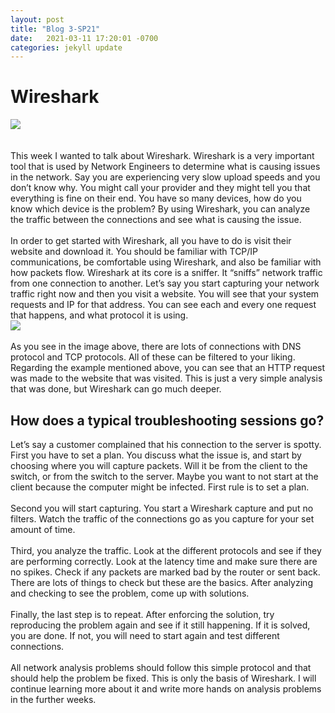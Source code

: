 ```yaml
---
layout: post
title: "Blog 3-SP21"
date:   2021-03-11 17:20:01 -0700
categories: jekyll update
---
```


<h1>Wireshark</h1>
<img src="https://i.imgur.com/rJjGw4g.png"><br>
<br><br>
This week I wanted to talk about Wireshark. Wireshark is a very important tool that is used by Network Engineers to determine what is causing issues in the network. Say you are experiencing very slow upload speeds and you don’t know why. You might call your provider and they might tell you that everything is fine on their end. You have so many devices, how do you know which device is the problem? By using Wireshark, you can analyze the traffic between the connections and see what is causing the issue.
<br><br>
In order to get started with Wireshark, all you have to do is visit their website and download it. You should be familiar with TCP/IP communications, be comfortable using Wireshark, and also be familiar with how packets flow. Wireshark at its core is a sniffer. It “sniffs” network traffic from one connection to another. Let’s say you start capturing your network traffic right now and then you visit a website. You will see that your system requests and IP for that address. You can see each and every one request that happens, and what protocol it is using. <br>
<img src="https://i.imgur.com/F6gn3EU.png"><br><br>
As you see in the image above, there are lots of connections with DNS protocol and TCP protocols. All of these can be filtered to your liking. Regarding the example mentioned above, you can see that an HTTP request was made to the website that was visited. This is just a very simple analysis that was done, but Wireshark can go much deeper. <br<br>
<h2>How does a typical troubleshooting sessions go?</h2>
Let’s say a customer complained that his connection to the server is spotty.
First you have to set a plan. You discuss what the issue is, and start by choosing where you will capture packets. Will it be from the client to the switch, or from the switch to the server. Maybe you want to not start at the client because the computer might be infected. First rule is to set a plan.
<br><br>
Second you will start capturing. You start a Wireshark capture and put no filters. Watch the traffic of the connections go as you capture for your set amount of time.
<br><br>
Third, you analyze the traffic. Look at the different protocols and see if they are performing correctly. Look at the latency time and make sure there are no spikes. Check if any packets are marked bad by the router or sent back. There are lots of things to check but these are the basics. After analyzing and checking to see the problem, come up with solutions.
<br><br>
Finally, the last step is to repeat. After enforcing the solution, try reproducing the problem again and see if it still happening. If it is solved, you are done. If not, you will need to start again and test different connections.
<br><br>
All network analysis problems should follow this simple protocol and that should help the problem be fixed.  This is only the basis of Wireshark. I will continue learning more about it and write more hands on analysis problems in the further weeks.
